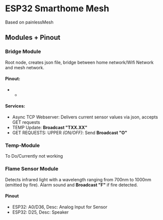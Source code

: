 # ESP32 Smarthome Mesh
Based on painlessMesh

## Modules + Pinout

### Bridge Module
Root node, creates json file, bridge between home network/Wifi Network and mesh network.

#### Pinout: 
* -

#### Services:
* Async TCP Webserver: Delivers current sensor values via json, accepts GET requests
* TEMP Update: **Broadcast "TXX.XX"**
* GET REQUESTS: UPPER *(ON/OFF)*: Send **Broadcast "O"**

### Temp-Module
To Do/Currently not working

### Flame Sensor Module
Detects infrared light with a wavelength ranging from 700nm to 1000nm (emitted by fire). Alarm sound and **Broadcast "F"** if fire detected.

#### Pinout
* ESP32: A0/D36, Desc: Analog Input for Sensor
* ESP32: D25, Desc: Speaker

